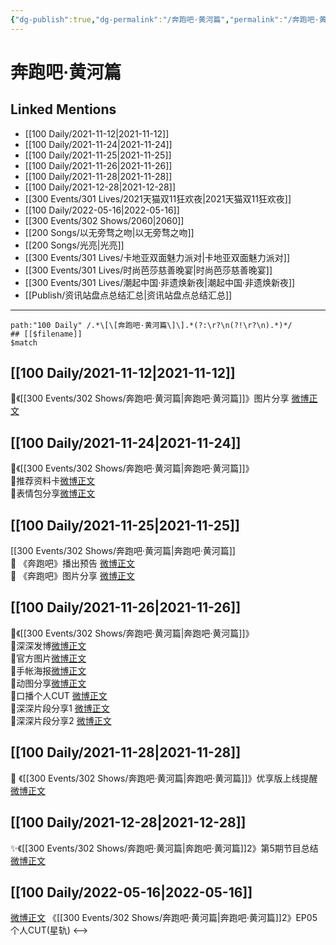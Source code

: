 ```yaml
---
{"dg-publish":true,"dg-permalink":"/奔跑吧·黄河篇","permalink":"/奔跑吧·黄河篇/","created":"2022-12-04T16:55:16.000+08:00","updated":"2023-04-10T16:39:37.433+08:00"}
---
```


# 奔跑吧·黄河篇

## Linked Mentions
- [[100 Daily/2021-11-12\|2021-11-12]]
- [[100 Daily/2021-11-24\|2021-11-24]]
- [[100 Daily/2021-11-25\|2021-11-25]]
- [[100 Daily/2021-11-26\|2021-11-26]]
- [[100 Daily/2021-11-28\|2021-11-28]]
- [[100 Daily/2021-12-28\|2021-12-28]]
- [[300 Events/301 Lives/2021天猫双11狂欢夜\|2021天猫双11狂欢夜]]
- [[100 Daily/2022-05-16\|2022-05-16]]
- [[300 Events/302 Shows/2060\|2060]]
- [[200 Songs/以无旁骛之吻\|以无旁骛之吻]]
- [[200 Songs/光亮\|光亮]]
- [[300 Events/301 Lives/卡地亚双面魅力派对\|卡地亚双面魅力派对]]
- [[300 Events/301 Lives/时尚芭莎慈善晚宴\|时尚芭莎慈善晚宴]]
- [[300 Events/301 Lives/潮起中国·非遗焕新夜\|潮起中国·非遗焕新夜]]
- [[Publish/资讯站盘点总结汇总\|资讯站盘点总结汇总]]


---

```expander
path:"100 Daily" /.*\[\[奔跑吧·黄河篇\]\].*(?:\r?\n(?!\r?\n).*)*/
## [[$filename]]
$match
```
## [[100 Daily/2021-11-12\|2021-11-12]]
🌟《[[300 Events/302 Shows/奔跑吧·黄河篇\|奔跑吧·黄河篇]]》图片分享 [微博正文](https://m.weibo.cn/6466290670/4702847424005319)
## [[100 Daily/2021-11-24\|2021-11-24]]
🌟《[[300 Events/302 Shows/奔跑吧·黄河篇\|奔跑吧·黄河篇]]》  
💫推荐资料卡[微博正文](https://m.weibo.cn/6466290670/4707096685446760)  
💫表情包分享[微博正文](https://m.weibo.cn/6466290670/4707036992636477)
## [[100 Daily/2021-11-25\|2021-11-25]]
[[300 Events/302 Shows/奔跑吧·黄河篇\|奔跑吧·黄河篇]]  
💫 《奔跑吧》播出预告 [微博正文](https://m.weibo.cn/6466290670/4707409664936633)  
💫 《奔跑吧》图片分享 [微博正文](https://m.weibo.cn/6466290670/4707441176743902)
## [[100 Daily/2021-11-26\|2021-11-26]]
🌟《[[300 Events/302 Shows/奔跑吧·黄河篇\|奔跑吧·黄河篇]]》  
💫深深发博[微博正文](https://m.weibo.cn/6466290670/4707866898599245)  
💫官方图片[微博正文](https://m.weibo.cn/6466290670/4707773886234724)  
💫手帐海报[微博正文](https://m.weibo.cn/6466290670/4707814687639555)  
💫动图分享[微博正文](https://m.weibo.cn/6466290670/4707887178580259)  
💫口播个人CUT [微博正文](https://m.weibo.cn/6466290670/4707816050266699)  
💫深深片段分享1 [微博正文](https://m.weibo.cn/6466290670/4707887962128843)  
💫深深片段分享2 [微博正文](https://m.weibo.cn/6466290670/4707810607369176)
## [[100 Daily/2021-11-28\|2021-11-28]]
💫 《[[300 Events/302 Shows/奔跑吧·黄河篇\|奔跑吧·黄河篇]]》优享版上线提醒 [微博正文](https://weibo.com/detail/4708485013701426)
## [[100 Daily/2021-12-28\|2021-12-28]]
✨《[[300 Events/302 Shows/奔跑吧·黄河篇\|奔跑吧·黄河篇]]2》第5期节目总结[微博正文](https://m.weibo.cn/6466290670/4719491777567565)
## [[100 Daily/2022-05-16\|2022-05-16]]
[微博正文](https://m.weibo.cn/6466290670/4769753577557837) 《[[300 Events/302 Shows/奔跑吧·黄河篇\|奔跑吧·黄河篇]]2》EP05个人CUT(星轨)
<-->